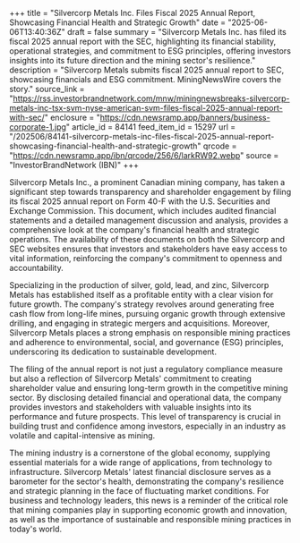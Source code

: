 +++
title = "Silvercorp Metals Inc. Files Fiscal 2025 Annual Report, Showcasing Financial Health and Strategic Growth"
date = "2025-06-06T13:40:36Z"
draft = false
summary = "Silvercorp Metals Inc. has filed its fiscal 2025 annual report with the SEC, highlighting its financial stability, operational strategies, and commitment to ESG principles, offering investors insights into its future direction and the mining sector's resilience."
description = "Silvercorp Metals submits fiscal 2025 annual report to SEC, showcasing financials and ESG commitment. MiningNewsWire covers the story."
source_link = "https://rss.investorbrandnetwork.com/mnw/miningnewsbreaks-silvercorp-metals-inc-tsx-svm-nyse-american-svm-files-fiscal-2025-annual-report-with-sec/"
enclosure = "https://cdn.newsramp.app/banners/business-corporate-1.jpg"
article_id = 84141
feed_item_id = 15297
url = "/202506/84141-silvercorp-metals-inc-files-fiscal-2025-annual-report-showcasing-financial-health-and-strategic-growth"
qrcode = "https://cdn.newsramp.app/ibn/qrcode/256/6/larkRW92.webp"
source = "InvestorBrandNetwork (IBN)"
+++

<p>Silvercorp Metals Inc., a prominent Canadian mining company, has taken a significant step towards transparency and shareholder engagement by filing its fiscal 2025 annual report on Form 40-F with the U.S. Securities and Exchange Commission. This document, which includes audited financial statements and a detailed management discussion and analysis, provides a comprehensive look at the company's financial health and strategic operations. The availability of these documents on both the Silvercorp and SEC websites ensures that investors and stakeholders have easy access to vital information, reinforcing the company's commitment to openness and accountability.</p><p>Specializing in the production of silver, gold, lead, and zinc, Silvercorp Metals has established itself as a profitable entity with a clear vision for future growth. The company's strategy revolves around generating free cash flow from long-life mines, pursuing organic growth through extensive drilling, and engaging in strategic mergers and acquisitions. Moreover, Silvercorp Metals places a strong emphasis on responsible mining practices and adherence to environmental, social, and governance (ESG) principles, underscoring its dedication to sustainable development.</p><p>The filing of the annual report is not just a regulatory compliance measure but also a reflection of Silvercorp Metals' commitment to creating shareholder value and ensuring long-term growth in the competitive mining sector. By disclosing detailed financial and operational data, the company provides investors and stakeholders with valuable insights into its performance and future prospects. This level of transparency is crucial in building trust and confidence among investors, especially in an industry as volatile and capital-intensive as mining.</p><p>The mining industry is a cornerstone of the global economy, supplying essential materials for a wide range of applications, from technology to infrastructure. Silvercorp Metals' latest financial disclosure serves as a barometer for the sector's health, demonstrating the company's resilience and strategic planning in the face of fluctuating market conditions. For business and technology leaders, this news is a reminder of the critical role that mining companies play in supporting economic growth and innovation, as well as the importance of sustainable and responsible mining practices in today's world.</p>